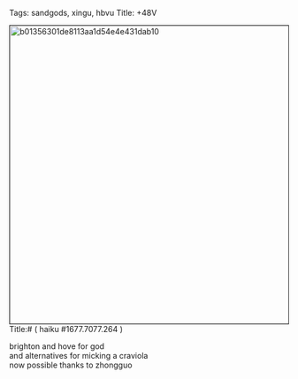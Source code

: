 Tags: sandgods, xingu, hbvu
Title: +48V  
  
<p><img src="https://objects.hbvu.su/blotpix/2013/03/22.jpeg" width=540 height=540 alt="b01356301de8113aa1d54e4e431dab10" border=1>  
Title:# ( haiku #1677.7077.264 )  
  
brighton and hove for god  
and alternatives for micking a craviola  
now possible thanks to zhongguo  
